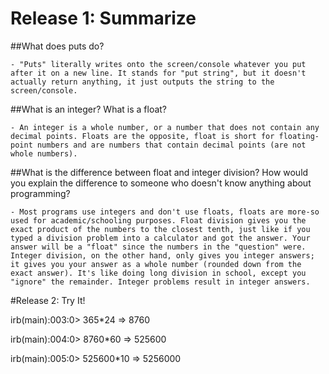 # Release 1: Summarize

##What does puts do?

	- "Puts" literally writes onto the screen/console whatever you put after it on a new line. It stands for "put string", but it doesn't actually return anything, it just outputs the string to the screen/console. 

##What is an integer? What is a float?

	- An integer is a whole number, or a number that does not contain any decimal points. Floats are the opposite, float is short for floating-point numbers and are numbers that contain decimal points (are not whole numbers). 

##What is the difference between float and integer division? How would you explain the difference to someone who doesn't know anything about programming?

	- Most programs use integers and don't use floats, floats are more-so used for academic/schooling purposes. Float division gives you the exact product of the numbers to the closest tenth, just like if you typed a division problem into a calculator and got the answer. Your answer will be a "float" since the numbers in the "question" were. Integer division, on the other hand, only gives you integer answers; it gives you your answer as a whole number (rounded down from the exact answer). It's like doing long division in school, except you "ignore" the remainder. Integer problems result in integer answers.

#Release 2: Try It!

irb(main):003:0> 365*24
=> 8760

irb(main):004:0> 8760*60
=> 525600

irb(main):005:0> 525600*10
=> 5256000

